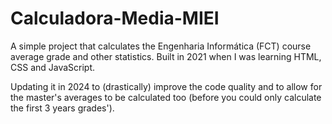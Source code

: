 # Calculadora-Media-MIEI
A simple project that calculates the Engenharia Informática (FCT) course average grade and other statistics. Built in 2021 when I was learning HTML, CSS and JavaScript. 

Updating it in 2024 to (drastically) improve the code quality and to allow for the master's averages to be calculated too (before you could only calculate the first 3 years grades').
